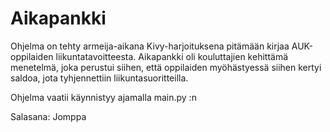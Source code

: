 # Aikapankki

Ohjelma on tehty armeija-aikana Kivy-harjoituksena pitämään kirjaa AUK-oppilaiden liikuntatavoitteesta. Aikapankki oli kouluttajien kehittämä menetelmä, joka perustui siihen, että oppilaiden myöhästyessä siihen kertyi saldoa, jota tyhjennettiin liikuntasuoritteilla.  

Ohjelma vaatii  käynnistyy ajamalla main.py :n 

Salasana: Jomppa

